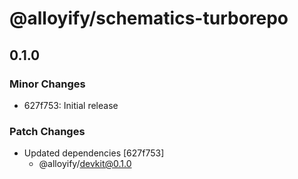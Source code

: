 # @alloyify/schematics-turborepo

## 0.1.0

### Minor Changes

- 627f753: Initial release

### Patch Changes

- Updated dependencies [627f753]
  - @alloyify/devkit@0.1.0
